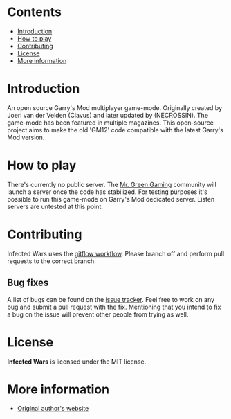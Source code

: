 
# Contents
- [Introduction](#introduction)
- [How to play](#how-to-play)
- [Contributing](#contributing)
- [License](#license)
- [More information](#more-information)

# Introduction
An open source Garry's Mod multiplayer game-mode. Originally created by Joeri van der Velden (Clavus) and later updated by (NECROSSIN). The game-mode has been featured in multiple magazines.
This open-source project aims to make the old 'GM12' code compatible with the latest Garry's Mod version.

# How to play
There's currently no public server. The [Mr. Green Gaming](https://mrgreengaming.com) community will launch a server once the code has stabilized.
For testing purposes it's possible to run this game-mode on Garry's Mod dedicated server. Listen servers are untested at this point.

# Contributing
Infected Wars uses the [gitflow workflow](https://www.atlassian.com/git/tutorials/comparing-workflows#gitflow-workflow). Please branch off and perform pull requests to the correct branch.

## Bug fixes
A list of bugs can be found on the [issue tracker](https://github.com/JarnoVgr/InfectedWars/issues). Feel free to work on any bug and submit a pull request with the fix. Mentioning that you intend to fix a bug on the issue will prevent other people from trying as well.

# License
**Infected Wars** is licensed under the MIT license.

# More information
- [Original author's website](http://www.clavusaurus.net/projects)
